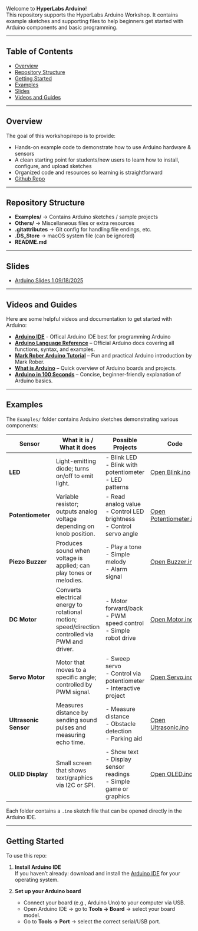 Welcome to **HyperLabs Arduino**!  
This repository supports the HyperLabs Arduino Workshop. It contains example sketches and supporting files to help beginners get started with Arduino components and basic programming.

---

## Table of Contents

- [Overview](#overview)
- [Repository Structure](#repository-structure)
- [Getting Started](#getting-started)
- [Examples](#examples)
- [Slides](#slides)
- [Videos and Guides](#Videos-and-guides)

---

## Overview

The goal of this workshop/repo is to provide:

- Hands-on example code to demonstrate how to use Arduino hardware & sensors
- A clean starting point for students/new users to learn how to install, configure, and upload sketches
- Organized code and resources so learning is straightforward
- [Github Repo](https://github.com/cartaR02/HyperLabsArduino)

---

## Repository Structure

- **Examples/** → Contains Arduino sketches / sample projects
- **Others/** → Miscellaneous files or extra resources
- **.gitattributes** → Git config for handling file endings, etc.
- **.DS_Store** → macOS system file (can be ignored)
- **README.md**

---

## Slides

- [Arduino Slides 1 09/18/2025](https://www.canva.com/design/DAGzPY7RSnw/Yf6TqiRTzH-27oPtMXnemw/view?utm_content=DAGzPY7RSnw&utm_campaign=designshare&utm_medium=link2&utm_source=uniquelinks&utlId=h0fe4a98ba1)

---

## Videos and Guides

Here are some helpful videos and documentation to get started with Arduino:

- **[Arduino IDE](https://www.arduino.cc/en/software/)** - Offical Arduino IDE best for programming Arduino
- **[Arduino Language Reference](https://docs.arduino.cc/language-reference)** – Official Arduino docs covering all functions, syntax, and examples.
- **[Mark Rober Arduino Tutorial](https://www.youtube.com/watch?v=yi29dbPnu28)** – Fun and practical Arduino introduction by Mark Rober.
- **[What is Arduino](https://www.youtube.com/watch?v=tiGw9PQbvrg&t=402s)** – Quick overview of Arduino boards and projects.
- **[Arduino in 100 Seconds](https://www.youtube.com/watch?v=1ENiVwk8idM)** – Concise, beginner-friendly explanation of Arduino basics.

---

## Examples

The `Examples/` folder contains Arduino sketches demonstrating various components:

| Sensor                | What it is / What it does                                                                       | Possible Projects                                                        | Code                                                                                                                                    |
| --------------------- | ----------------------------------------------------------------------------------------------- | ------------------------------------------------------------------------ | --------------------------------------------------------------------------------------------------------------------------------------- |
| **LED**               | Light-emitting diode; turns on/off to emit light.                                               | - Blink LED<br>- Blink with potentiometer<br>- LED patterns              | [Open Blink.ino](https://github.com/cartaR02/HyperLabsArduino/blob/main/Examples/Blink/Blink.ino)                                       |
| **Potentiometer**     | Variable resistor; outputs analog voltage depending on knob position.                           | - Read analog value<br>- Control LED brightness<br>- Control servo angle | [Open Potentiometer.ino](https://github.com/cartaR02/HyperLabsArduino/blob/main/Examples/Potentiometer/Potentiometer.ino)               |
| **Piezo Buzzer**      | Produces sound when voltage is applied; can play tones or melodies.                             | - Play a tone<br>- Simple melody<br>- Alarm signal                       | [Open Buzzer.ino](https://github.com/cartaR02/HyperLabsArduino/blob/main/Examples/Buzzer/Buzzer.ino)                                    |
| **DC Motor**          | Converts electrical energy to rotational motion; speed/direction controlled via PWM and driver. | - Motor forward/back<br>- PWM speed control<br>- Simple robot drive      | [Open Motor.ino](https://github.com/cartaR02/HyperLabsArduino/blob/main/Examples/Motor/Motor.ino)                                       |
| **Servo Motor**       | Motor that moves to a specific angle; controlled by PWM signal.                                 | - Sweep servo<br>- Control via potentiometer<br>- Interactive project    | [Open Servo.ino](https://github.com/cartaR02/HyperLabsArduino/blob/main/Examples/Servo/Servo.ino)                                       |
| **Ultrasonic Sensor** | Measures distance by sending sound pulses and measuring echo time.                              | - Measure distance<br>- Obstacle detection<br>- Parking aid              | [Open Ultrasonic.ino](https://github.com/cartaR02/HyperLabsArduino/blob/main/Examples/Ultrasonic/simpleUltrasonic/simpleUltrasonic.ino) |
| **OLED Display**      | Small screen that shows text/graphics via I2C or SPI.                                           | - Show text<br>- Display sensor readings<br>- Simple game or graphics    | [Open OLED.ino](https://github.com/cartaR02/HyperLabsArduino/blob/main/Examples/OLED/SIMPLE_OLED/SIMPLE_OLED.ino)                       |

Each folder contains a `.ino` sketch file that can be opened directly in the Arduino IDE.

---

## Getting Started

To use this repo:

1. **Install Arduino IDE**  
   If you haven’t already: download and install the [Arduino IDE](https://www.arduino.cc/en/software) for your operating system.

2. **Set up your Arduino board**
   - Connect your board (e.g., Arduino Uno) to your computer via USB.
   - Open Arduino IDE → go to **Tools → Board** → select your board model.
   - Go to **Tools → Port** → select the correct serial/USB port.
